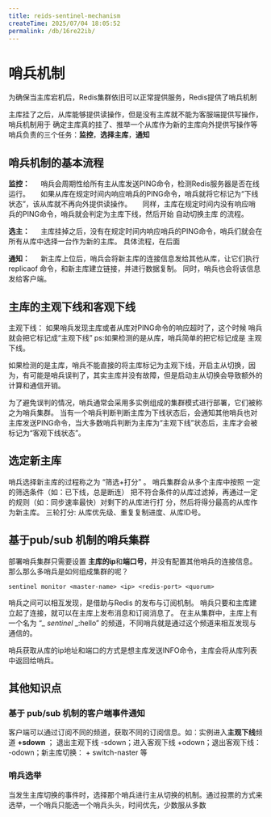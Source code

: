 ```yaml
---
title: reids-sentinel-mechanism
createTime: 2025/07/04 18:05:52
permalink: /db/16re22ib/
---
```

# 哨兵机制

为确保当主库宕机后，Redis集群依旧可以正常提供服务，Redis提供了哨兵机制

主库挂了之后，从库能够提供读操作，但是没有主库就不能为客服端提供写操作，哨兵机制用于 确定主库真的挂了、推举一个从库作为新的主库向外提供写操作等
哨兵负责的三个任务：**监控**，**选择主库**，**通知**

## 哨兵机制的基本流程

**监控：** 
&emsp; 哨兵会周期性给所有主从库发送PING命令，检测Redis服务器是否在线运行。
&emsp; 如果从库在规定时间内响应哨兵的PING命令，哨兵就将它标记为“下线状态”，该从库就不再向外提供读操作。
&emsp; 同样，主库在规定时间内没有响应哨兵的PING命令，哨兵就会判定为主库下线，然后开始  自动切换主库  的流程。

**选主：**
&emsp; 主库挂掉之后，没有在规定时间内响应哨兵的PING命令，哨兵们就会在所有从库中选择一台作为新的主库。 具体流程，在后面

**通知：**
&emsp; 新主库上位后，哨兵会将新主库的连接信息发给其他从库，让它们执行 replicaof 命令，和新主库建立链接，并进行数据复制。 同时，哨兵也会将该信息发给客户端。

## 主库的主观下线和客观下线

主观下线： 如果哨兵发现主库或者从库对PING命令的响应超时了，这个时候 哨兵就会把它标记成“主观下线”
ps:如果检测的是从库，哨兵简单的把它标记成是 主观下线。

如果检测的是主库，哨兵不能直接的将主库标记为主观下线，开启主从切换，因为，有可能是哨兵误判了，其实主库并没有故障，但是启动主从切换会导致额外的计算和通信开销。

为了避免误判的情况，哨兵通常会采用多实例组成的集群模式进行部署，它们被称之为哨兵集群。
当有一个哨兵判断判断主库为下线状态后，会通知其他哨兵也对主库发送PING命令，当大多数哨兵判断为主库为“主观下线”状态后，主库才会被标记为“客观下线状态”。

## 选定新主库
哨兵选择新主库的过程称之为 “筛选+打分” 。 哨兵集群会从多个主库中按照 一定的筛选条件（如：已下线，总是断连） 把不符合条件的从库过滤掉，再通过一定的规则（如：同步速率最快）对剩下的从库进行打
分，然后将得分最高的从库作为新主库。
三轮打分: 从库优先级、重复复制进度、从库ID号。

## 基于pub/sub 机制的哨兵集群

部署哨兵集群只需要设置 **主库的ip**和**端口号**，并没有配置其他哨兵的连接信息。那么那么多哨兵是如何组成集群的呢？
```shell
sentinel monitor <master-name> <ip> <redis-port> <quorum>
```

哨兵之间可以相互发现，是借助与Redis 的发布与订阅机制。
哨兵只要和主库建立起了连接，就可以在主库上发布消息和订阅消息了。
在主从集群中，主库上有一个名为 “_ _sentinel_ _:hello” 的频道，不同哨兵就是通过这个频道来相互发现与通信的。

哨兵获取从库的ip地址和端口的方式是想主库发送INFO命令，主库会将从库列表中返回给哨兵。

## 其他知识点

### 基于 pub/sub 机制的客户端事件通知
客户端可以通过订阅不同的频道，获取不同的订阅信息。如：实例进入**主观下线**频道 **+sdown** ； 退出主观下线 -sdown；进入客观下线 +odown；退出客观下线： -odown；新主库切换： + switch-naster 等
### 哨兵选举
当发生主库切换的事件时，选择那个哨兵进行主从切换的机制。通过投票的方式来选举，一个哨兵只能选一个哨兵头头，时间优先，少数服从多数

